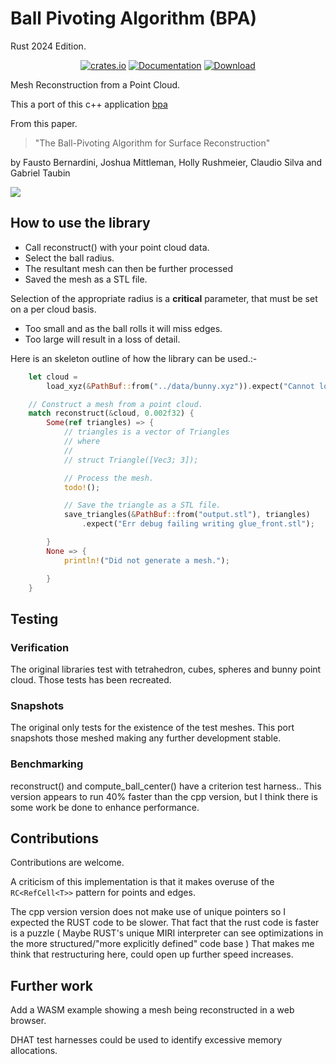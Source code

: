 # Ball Pivoting Algorithm (BPA)

Rust 2024 Edition.

<div align="center">

<a href="https://crates.io/crates/bpa_rs"><img alt="crates.io" src="https://img.shields.io/crates/v/bpa_rs.svg"/></a>
<a href="https://docs.rs/bpa_rs" rel="nofollow noopener noreferrer"><img src="https://docs.rs/bpa_rs/badge.svg" alt="Documentation"></a>
<a href="https://crates.io/crates/bpa"><img src="https://img.shields.io/crates/d/bpa_rs.svg" alt="Download" /></a>

</div>

Mesh Reconstruction from a Point Cloud.

This a port of this c++ application [bpa](<https://github.com/bernhardmgruber/bpa>)

From this paper.

> "The Ball-Pivoting Algorithm for Surface Reconstruction"

by Fausto Bernardini, Joshua Mittleman, Holly Rushmeier, Claudio Silva and Gabriel Taubin

 <image src="https://github.com/martinfrances107/bpa_rs/blob/main/images/Reconstructed.png?raw=true">

## How to use the library

* Call reconstruct() with your point cloud data.
* Select the ball radius.
* The resultant mesh can then be further processed
* Saved the mesh as a STL file.

Selection of the appropriate radius is a **critical** parameter,  that must be set on a per cloud basis.

* Too small and as the ball rolls it will miss edges.
* Too large will result in a loss of detail.

Here is an skeleton outline of how the library can be used.:-

```rust
    let cloud =
        load_xyz(&PathBuf::from("../data/bunny.xyz")).expect("Cannot load bunny");

    // Construct a mesh from a point cloud.
    match reconstruct(&cloud, 0.002f32) {
        Some(ref triangles) => {
            // triangles is a vector of Triangles
            // where
            //
            // struct Triangle([Vec3; 3]);

            // Process the mesh.
            todo!();

            // Save the triangle as a STL file.
            save_triangles(&PathBuf::from("output.stl"), triangles)
                .expect("Err debug failing writing glue_front.stl");

        }
        None => {
            println!("Did not generate a mesh.");

        }
    }
```

## Testing

### Verification

The original libraries test with  tetrahedron, cubes, spheres and bunny point cloud. Those tests has been recreated.

### Snapshots

The original only tests for the existence of the test meshes. This port snapshots those meshed making any
further development stable.

### Benchmarking

reconstruct() and compute_ball_center() have a criterion test harness..
This version appears to run 40% faster than the cpp version, but I think there is some work be done to enhance performance.

## Contributions

Contributions are welcome.

A criticism of this implementation is that it makes overuse of the `RC<RefCell<T>>` pattern for points and edges.

The cpp version version does not make use of unique pointers so I expected the RUST code to be slower.
That fact that the rust code is faster is a puzzle
( Maybe RUST's unique MIRI interpreter can see optimizations in the more structured/"more explicitly defined" code base )
That makes me think that restructuring here, could open up further speed increases.

## Further work

Add a WASM example showing a mesh being reconstructed in a web browser.

DHAT test harnesses could be used to identify excessive memory allocations.